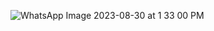 
![WhatsApp Image 2023-08-30 at 1 33 00 PM](https://github.com/sinonagar123/html_css_projects/assets/102567147/cd79c8a2-9b59-47fe-9734-0d9daedb77eb)

